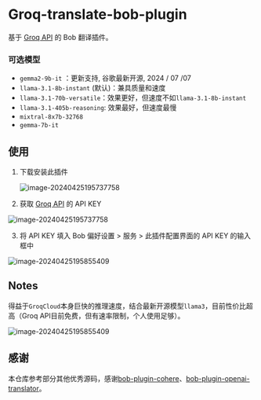 # Groq-translate-bob-plugin



基于 [Groq API](https://console.groq.com/keys) 的 Bob 翻译插件。

### 可选模型

* `gemma2-9b-it` ：更新支持, 谷歌最新开源, 2024 / 07 /07
* `llama-3.1-8b-instant` (默认)：兼具质量和速度
* `llama-3.1-70b-versatile`：效果更好，但速度不如`llama-3.1-8b-instant`
* `llama-3.1-405b-reasoning`: 效果最好，但速度最慢
* `mixtral-8x7b-32768`
* `gemma-7b-it`

## 使用

1. 下载安装此插件

	![image-20240425195737758](./assets/plugin.png)

2. 获取 [Groq API](https://console.groq.com/keys) 的 API KEY

![image-20240425195737758](./assets/groqapi.png)

3. 将 API KEY 填入 Bob 偏好设置 > 服务 > 此插件配置界面的 API KEY 的输入框中

![image-20240425195855409](./assets/bobapi.png)

## Notes

得益于`GroqCloud`本身巨快的推理速度，结合最新开源模型`llama3`，目前性价比超高（Groq API目前免费，但有速率限制，个人使用足够）。

![image-20240425195855409](./assets/groqcloud.png)

## 感谢

本仓库参考部分其他优秀源码，感谢[bob-plugin-cohere](https://github.com/missuo/bob-plugin-cohere)、[bob-plugin-openai-translator](https://github.com/openai-translator/bob-plugin-openai-translator)。
